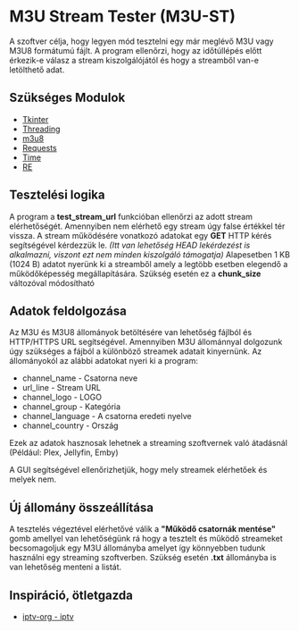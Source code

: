 # M3U Stream Tester (M3U-ST)

A szoftver célja, hogy legyen mód tesztelni egy már meglévő M3U vagy M3U8 formátumú fájlt. A program ellenőrzi, hogy az időtúllépés előtt érkezik-e válasz a stream kiszolgálójától és hogy a streamből van-e letölthető adat. 

## Szükséges Modulok

- [Tkinter](https://docs.python.org/3/library/tkinter.html)
- [Threading](https://docs.python.org/3/library/threading.html)
- [m3u8](https://pypi.org/project/m3u8/)
- [Requests](https://pypi.org/project/requests/)
- [Time](https://docs.python.org/3/library/time.html)
- [RE](https://docs.python.org/3/library/re.html)

## Tesztelési logika

A program a **test_stream_url** funkcióban ellenőrzi az adott stream elérhetőségét. Amennyiben nem elérhető egy stream úgy false értékkel tér vissza. A stream működésére vonatkozó adatokat egy **GET** HTTP kérés segítségével kérdezzük le. *(Itt van lehetőség HEAD lekérdezést is alkalmazni, viszont ezt nem minden kiszolgáló támogatja)*
Alapesetben 1 KB (1024 B) adatot nyerünk ki a streamből amely a legtöbb esetben elegendő a működőképesség megállapítására. Szükség esetén ez a **chunk_size** változóval módosítható

## Adatok feldolgozása
Az M3U és M3U8 állományok betöltésére van lehetőség fájlból és HTTP/HTTPS URL segítségével. Amennyiben M3U állománnyal dolgozunk úgy szükséges a fájból a különböző streamek adatait kinyernünk.
Az állományokól az alábbi adatokat nyeri ki a program:
- channel_name - Csatorna neve
- url_line - Stream URL
- channel_logo - LOGO
- channel_group - Kategória
- channel_language - A csatorna eredeti nyelve
- channel_country - Ország

Ezek az adatok hasznosak lehetnek a streaming szoftvernek való átadásnál (Például: Plex, Jellyfin, Emby)

A GUI segítségével ellenőrizhetjük, hogy mely streamek elérhetőek és melyek nem. 

## Új állomány összeállítása
A tesztelés végeztével elérhetővé válik a **"Működő csatornák mentése"** gomb amellyel van lehetőségünk rá hogy a tesztelt és működő streameket becsomagoljuk egy M3U állományba amelyet így könnyebben tudunk használni egy streaming szoftverben. Szükség esetén **.txt** állományba is van lehetőség menteni a listát.

## Inspiráció, ötletgazda
- [iptv-org - iptv ](https://github.com/iptv-org/iptv)

